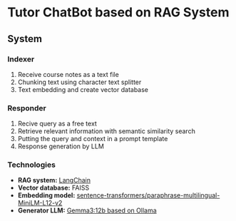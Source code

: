 # Tutor ChatBot based on RAG System


## System

### Indexer

1. Receive course notes as a text file
2. Chunking text using character text splitter
3. Text embedding and create vector database
  
### Responder

1. Recive query as a free text
2. Retrieve relevant information with semantic similarity search 
3. Putting the query and context in a prompt template
4. Response generation by LLM

### Technologies

- **RAG system:** [LangChain](https://www.langchain.com/)
- **Vector database:** FAISS 
- **Embedding model:** [sentence-transformers/paraphrase-multilingual-MiniLM-L12-v2](https://huggingface.co/sentence-transformers/paraphrase-multilingual-MiniLM-L12-v2)
- **Generator LLM:** [Gemma3:12b based on Ollama](https://ollama.com/library/gemma3)
